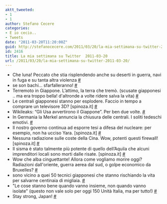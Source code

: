 ```yaml
---
aktt_tweeted:
- 1
- 1
author: Stefano Cecere
categories:
- E io cecio..
- Tweets
date: "2011-03-20T11:20:00Z"
guid: http://stefanocecere.com/2011/03/20/la-mia-settimana-su-twitter-2011-03-20/
id: 2416
title: La mia settimana su Twitter  2011-03-20
url: /2011/03/20/la-mia-settimana-su-twitter-2011-03-20/
---
```


<ul class="aktt_tweet_digest">
  <li>
    Che luna! Peccato che stia risplendendo anche su deserti in guerra, navi in fuga e su tanta altra violenza <a href="http://twitter.com/StefanoCecere/statuses/49239377502666752" class="aktt_tweet_time">#</a>
  </li>
  <li>
    se son bachi&#8230; sfarfalleranno! <a href="http://twitter.com/StefanoCecere/statuses/48713482761289728" class="aktt_tweet_time">#</a>
  </li>
  <li>
    Terremoto in Giappone. L’attimo, la terra che tremò. (scusate giapponesi .. ma era troppo bella! d'altronde a volte ridere salva la vita) <a href="http://twitter.com/StefanoCecere/statuses/48689665682841600" class="aktt_tweet_time">#</a>
  </li>
  <li>
    Le centrali giapponesi stanno per esplodere. Faccio in tempo a comprare un televisore 3D? [spinoza.it] <a href="http://twitter.com/StefanoCecere/statuses/48687071728115713" class="aktt_tweet_time">#</a>
  </li>
  <li>
    Wikileaks: “Gli Usa avvertirono il Giappone”. Per ben due volte. <a href="http://twitter.com/StefanoCecere/statuses/48686939087446016" class="aktt_tweet_time">#</a>
  </li>
  <li>
    In Germania la Merkel annuncia la chiusura delle centrali. I soliti tedeschi emotivi. <a href="http://twitter.com/StefanoCecere/statuses/48686585390170112" class="aktt_tweet_time">#</a>
  </li>
  <li>
    Il nostro governo continua ad esporre tesi a difesa del nucleare: per esempio, non ha ucciso Yara. [spinoza.it] <a href="http://twitter.com/StefanoCecere/statuses/48686354753794048" class="aktt_tweet_time">#</a>
  </li>
  <li>
    Nessuna radiazione sulle coste della Cina. Wow, potenti questi firewall! [spinoza.it] <a href="http://twitter.com/StefanoCecere/statuses/48686190790053889" class="aktt_tweet_time">#</a>
  </li>
  <li>
    Il sisma è stato talmente più potente di quello dell’Aquila che alcuni imprenditori locali sono morti dalle risate. [spinoza.it] <a href="http://twitter.com/StefanoCecere/statuses/48685738539220992" class="aktt_tweet_time">#</a>
  </li>
  <li>
    Wow che alba cinguettante! Allora come vogliamo morire oggi? Radiazioni dall'oriente, guerra aerea dal sud, o golpe economico da Bruxelles? <a href="http://twitter.com/StefanoCecere/statuses/48610414401040384" class="aktt_tweet_time">#</a>
  </li>
  <li>
    sono vicino a quei 50 tecnici giapponesi che stanno rischiando la vita per salvarne centinaia di migliaia. <a href="http://twitter.com/StefanoCecere/statuses/48454614827286528" class="aktt_tweet_time">#</a>
  </li>
  <li>
    "Le cose stanno bene quando vanno insieme, non quando vanno isolate" (questo non vale solo per oggi 150 Unità Italia, ma per tutto!) <a href="http://twitter.com/StefanoCecere/statuses/48417579760500737" class="aktt_tweet_time">#</a>
  </li>
  <li>
    Stay strong, Japan! <a href="http://twitter.com/StefanoCecere/statuses/48072015306956800" class="aktt_tweet_time">#</a>
  </li>
</ul>
